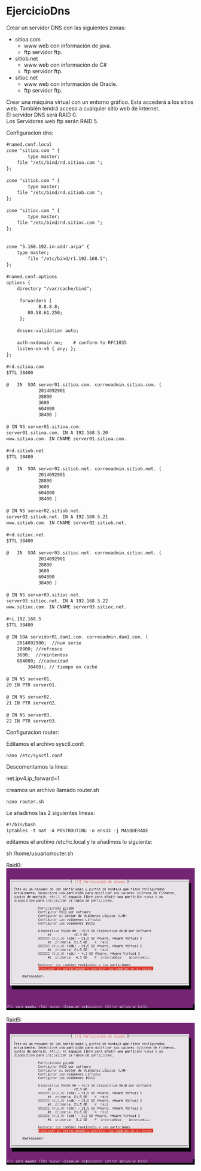 # EjercicioDns 
Crear un servidor DNS con las siguientes zonas:  
- sitioa.com  
  - www web con información de java.  
  - ftp servidor ftp.  
- sitiob.net
  - www web con información de C#  
  - ftp servidor ftp.
- sitioc.net
    - www web con información de Oracle.  
    - ftp servidor ftp.  
  
Crear una máquina virtual con un entorno gráfico. Esta accederá a los sitios web. También tendrá acceso a cualquier sitio web de internet.  
El servidor DNS será RAID 0.  
Los Servidores web ftp serán RAID 5.  

Configuracion dns: 
~~~ 
#named.conf.local  
zone "sitioa.com " {  
        type master;  
    file "/etc/bind/rd.sitioa.com ";  
};  
  
zone "sitiob.com " {  
        type master;  
    file "/etc/bind/rd.sitiob.com ";  
};  
  
zone "sitioc.com " {  
        type master;  
    file "/etc/bind/rd.sitioc.com ";  
};  
  
  
zone "5.168.192.in-addr.arpa" {  
    type master;  
        file "/etc/bind/r1.192.168.5";  
};  
  
#named.conf.options  
options {  
    directory "/var/cache/bind";  
  
     forwarders {  
            8.8.8.8;  
        80.58.61.250;  
     };  
  
    dnssec-validation auto;  

    auth-nxdomain no;    # conform to RFC1035  
    listen-on-v6 { any; };  
};  
  
#rd.sitioa.com  
$TTL 38400  
  
@   IN  SOA server01.sitioa.com. correoadmin.sitioa.com. (  
            2014092901  
            28800  
            3600  
            604800  
            38400 )  
  
@ IN NS server01.sitioa.com.  
server01.sitioa.com. IN A 192.168.5.20  
www.sitioa.com. IN CNAME server01.sitioa.com.  
  
#rd.sitiob.net  
$TTL 38400  
  
@   IN  SOA server02.sitiob.net. correoadmin.sitiob.net. (  
            2014092901  
            28800  
            3600  
            604800  
            38400 )  
  
@ IN NS server02.sitiob.net.  
server02.sitiob.net. IN A 192.168.5.21  
www.sitiob.com. IN CNAME server02.sitiob.net.  
  
#rd.sitioc.net  
$TTL 38400  
  
@   IN  SOA server03.sitioc.net. correoadmin.sitioc.net. (  
            2014092901  
            28800  
            3600  
            604800  
            38400 )  
  
@ IN NS server03.sitioc.net.  
server03.sitioc.net. IN A 192.168.5.22  
www.sitioc.com. IN CNAME server03.sitioc.net.  
  
#ri.192.168.5  
$TTL 38400  
  
@ IN SOA servidor01.dam1.com. correoadmin.dam1.com. (  
    2014092900;  //num serie  
    28800; //refresco  
    3600;  //reintentos  
    604800; //caducidad  
        38400); // tiempo en caché  
  
@ IN NS server01.  
20 IN PTR server01.  
  
@ IN NS server02.  
21 IN PTR server02.  
  
@ IN NS server03.  
22 IN PTR server03.  
~~~
  
Configuracion router:  
  
Editamos el archivo sysctl.conf:  
~~~  
nano /etc/sysctl.conf  
~~~
Descomentamos la linea:  
  
net.ipv4.ip_forward=1  
  
creamos un archivo llamado router.sh  
~~~  
nano router.sh
~~~  
Le añadimos las 2 siguientes lineas:  
~~~  
#!/bin/bash  
iptables -t nat -A POSTROUTING -o ens33 -j MASQUERADE  
~~~  
editamos el archivo /etc/rc.local y le añadimos lo siguiente:  
  
sh /home/usuario/router.sh  

Raid0:  
![Raid0](Raid0.png)
  
Raid5:  
![Raid5](Raid5.png)
